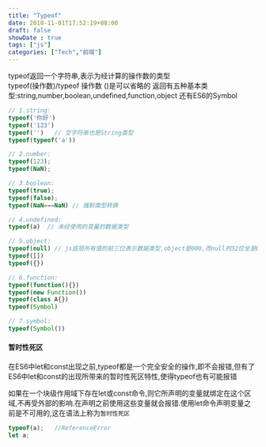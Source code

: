 ```yaml
---
title: "Typeof"
date: 2018-11-01T17:52:19+08:00
draft: false
showDate : true
tags: ["js"]
categories: ["Tech","前端"]
---
```

typeof返回一个字符串,表示为经计算的操作数的类型
<br>typeof(操作数)/typeof 操作数  ()是可以省略的
返回有五种基本类型:string,number,boolean,undefined,function,object
还有ES6的Symbol
```js
// 1.string:
typeof('你好')
typeof('123')
typeof('')   // 空字符串也是String类型
typeof(typeof('a'))

// 2.number:
typeof(123);
typeof(NaN);

// 3.boolean:
typeof(true);
typeof(false);
typeof(NaN===NaN) // 强制类型转换

// 4.undefined:
typeof(a)  // 未经使用的变量的数据类型

// 5.object:
typeof(null) // js底层所有值的前三位表示数据类型,object是000,而null的32位全是0,因此也是object
typeof([])
typeof({})

// 6.function:
typeof(function(){})
typeof(new Function())
typeof(class A{})
typeof(Symbol)

// 7.symbol:
typeof(Symbol())
```
#### 暂时性死区
在ES6中let和const出现之前,typeof都是一个完全安全的操作,即不会报错,但有了ES6中let和const的出现所带来的暂时性死区特性,使得typeof也有可能报错

如果在一个块级作用域下存在let或const命令,则它所声明的变量就绑定在这个区域,不再受外部的影响.在声明之前使用这些变量就会报错.使用let命令声明变量之前是不可用的,这在语法上称为`暂时性死区`
```js
typeof(a);   //ReferenceError
let a;
```
